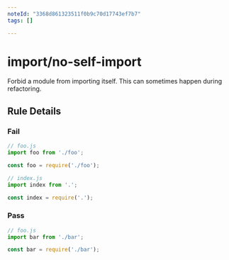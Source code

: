 ```yaml
---
noteId: "3368d861323511f0b9c70d17743ef7b7"
tags: []

---
```


# import/no-self-import

<!-- end auto-generated rule header -->

Forbid a module from importing itself. This can sometimes happen during refactoring.

## Rule Details

### Fail

```js
// foo.js
import foo from './foo';

const foo = require('./foo');
```

```js
// index.js
import index from '.';

const index = require('.');
```

### Pass

```js
// foo.js
import bar from './bar';

const bar = require('./bar');
```
